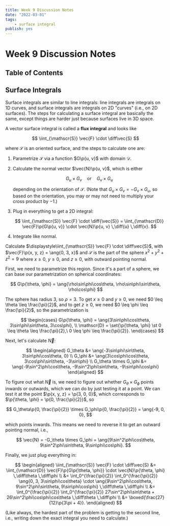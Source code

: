```yaml
---
title: Week 9 Discussion Notes
date: "2022-03-01"
tags:
    - surface integral
publish: yes
---
```


# Week 9 Discussion Notes

## Table of Contents

## Surface Integrals

Surface integrals are similar to line integrals: line integrals are integrals on 1D curves, and surface integrals are integrals on 2D "curves" (i.e., on 2D surfaces). The steps for calculating a surface integral are basically the same, except things are harder just because surfaces live in 3D space.

A vector surface integral is called a **flux integral** and looks like

$$
\iint_{\mathscr{S}} \vec{F} \cdot \diff\vec{S}
$$

where $\mathscr{S}$ is an oriented surface, and the steps to calculate one are:

1. Parametrize $\mathscr{S}$ via a function $G\p{u, v}$ with domain $\mathscr{D}$.

2. Calculate the normal vector $\vec{N}\p{u, v}$, which is either

    $$
    G_u \times G_v \quad\text{or}\quad G_v \times G_u
    $$

    depending on the orientation of $\mathscr{S}$. (Note that $G_u \times G_v = -G_v \times G_u$, so based on the orientation, you may or may not need to multiply your cross product by $-1$.)

3. Plug in everything to get a 2D integral:

    $$
    \iint_{\mathscr{S}} \vec{F} \cdot \diff{\vec{S}}
        = \iint_{\mathscr{D}} \vec{F}\p{G\p{u, v}} \cdot \vec{N}\p{u, v} \,\diff{u} \,\diff{v}.
    $$

4. Integrate like normal.

<example>

Calculate $\displaystyle\iint_{\mathscr{S}} \vec{F} \cdot \diff\vec{S}$, with $\vec{F}\p{x, y, z} = \ang{0, 3, x}$ and $\mathscr{S}$ is the part of the sphere $x^2 + y^2 + z^2 = 9$ where $x \geq 0$, $y \geq 0$, and $z \geq 0$, with outward pointing normal.

</example>

<solution>

First, we need to parametrize this region. Since it's a part of a sphere, we can base our parametrization on spherical coordinates:

$$
G\p{\theta, \phi} = \ang{\rho\sin\phi\cos\theta, \rho\sin\phi\sin\theta, \rho\cos\phi}
$$

The sphere has radius $3$, so $\rho = 3$. To get $x \geq 0$ and $y \geq 0$, we need $0 \leq \theta \leq \frac{\pi}{2}$, and to get $z \geq 0$, we need $0 \leq \phi \leq \frac{\pi}{2}$, so the parametrization is

$$
\begin{cases}
    G\p{\theta, \phi} = \ang{3\sin\phi\cos\theta, 3\sin\phi\sin\theta, 3\cos\phi}, \\
    \mathscr{D} = \set{\p{\theta, \phi} \st 0 \leq \theta \leq \frac{\pi}{2},\ 0 \leq \phi \leq \frac{\pi}{2}}.
\end{cases}
$$

Next, let's calculate $\vec{N}$:

$$
\begin{aligned}
    G_\theta
        &= \ang{-3\sin\phi\sin\theta, 3\sin\phi\cos\theta, 0} \\
    G_\phi
        &= \ang{3\cos\phi\cos\theta, 3\cos\phi\sin\theta, -3\sin\phi} \\
    G_\theta \times G_\phi
        &= \ang{-9\sin^2\phi\cos\theta, -9\sin^2\phi\sin\theta, -9\sin\phi\cos\phi}
\end{aligned}
$$

To figure out what $\vec{N}$ is, we need to figure out whether $G_\theta \times G_\phi$ points inwards or outwards, which we can do by just testing it at a point. We can test it at the point $\p{x, y, z} = \p{3, 0, 0}$, which corresponds to $\p{\theta, \phi} = \p{0, \frac{\pi}{2}}$, so

$$
G_\theta\p{0, \frac{\pi}{2}} \times G_\phi\p{0, \frac{\pi}{2}}
    = \ang{-9, 0, 0},
$$

which points inwards. This means we need to reverse it to get an outward pointing normal, i.e.,

$$
\vec{N}
    = -G_\theta \times G_\phi
    = \ang{9\sin^2\phi\cos\theta, 9\sin^2\phi\sin\theta, 9\sin\phi\cos\phi}.
$$

Finally, we just plug everything in:

$$
\begin{aligned}
    \iint_{\mathscr{S}} \vec{F} \cdot \diff\vec{S}
        &= \iint_{\mathscr{D}} \vec{F}\p{G\p{\theta, \phi}} \cdot \vec{N}\p{\theta, \phi} \,\diff\theta \,\diff\phi \\
        &= \int_0^{\frac{\pi}{2}} \int_0^{\frac{\pi}{2}} \ang{0, 3, 3\sin\phi\cos\theta} \cdot \ang{9\sin^2\phi\cos\theta, 9\sin^2\phi\sin\theta, 9\sin\phi\cos\phi} \,\diff\theta \,\diff\phi \\
        &= \int_0^{\frac{\pi}{2}} \int_0^{\frac{\pi}{2}} 27\sin^2\phi\sin\theta + 26\sin^2\phi\cos\phi\cos\theta \,\diff\theta \,\diff\phi \\
        &= \boxed{\frac{27}{12}\p{3\pi + 4}}.
\end{aligned}
$$

(Like always, the hardest part of the problem is getting to the second line, i.e., writing down the exact integral you need to calculate.)

</solution>
